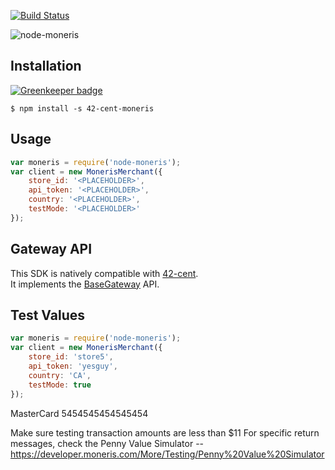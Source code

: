 [![Build Status](https://travis-ci.org/continuous-software/42-cent-moneris.svg?branch=master)](https://travis-ci.org/continuous-software/42-cent-moneris)

![node-moneris](https://seeklogo.com/images/M/moneris-logo-3813DF1697-seeklogo.com.png)

## Installation ##

[![Greenkeeper badge](https://badges.greenkeeper.io/continuous-software/42-cent-moneris.svg)](https://greenkeeper.io/)

    $ npm install -s 42-cent-moneris

## Usage

```javascript
var moneris = require('node-moneris');
var client = new MonerisMerchant({
    store_id: '<PLACEHOLDER>',
    api_token: '<PLACEHOLDER>',
    country: '<PLACEHOLDER>',
    testMode: '<PLACEHOLDER>'
});
```

## Gateway API

This SDK is natively compatible with [42-cent](https://github.com/continuous-software/42-cent).  
It implements the [BaseGateway](https://github.com/continuous-software/42-cent-base) API.


## Test Values


```javascript
var moneris = require('node-moneris');
var client = new MonerisMerchant({
    store_id: 'store5',
    api_token: 'yesguy',
    country: 'CA',
    testMode: true
});
```

MasterCard
5454545454545454

Make sure testing transaction amounts are less than $11
For specific return messages, check the Penny Value Simulator -- https://developer.moneris.com/More/Testing/Penny%20Value%20Simulator
